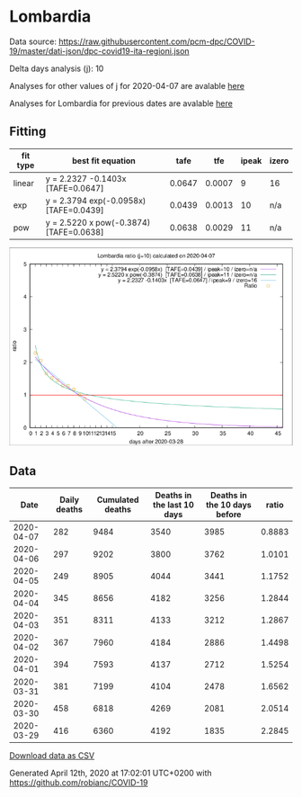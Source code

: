 # Lombardia

Data source: https://raw.githubusercontent.com/pcm-dpc/COVID-19/master/dati-json/dpc-covid19-ita-regioni.json

Delta days analysis (j): 10

Analyses for other values of j for 2020-04-07 are avalable [here](../2020-04-07/README.md)

Analyses for Lombardia for previous dates are avalable [here](../README.md)

## Fitting 
|fit type|best fit equation|tafe|tfe|ipeak|izero|
|-------|-----|--------|------|---|---|
|linear|y = 2.2327 -0.1403x  [TAFE=0.0647]|0.0647|0.0007|9|16|
|exp|y = 2.3794 exp(-0.0958x)  [TAFE=0.0439]|0.0439|0.0013|10|n/a|
|pow|y = 2.5220 x pow(-0.3874)  [TAFE=0.0638]|0.0638|0.0029|11|n/a|

![Plot](COVID-19_lombardia_j10_2020-04-07.png)

## Data
|Date|Daily deaths|Cumulated deaths|Deaths in the last 10 days|Deaths in the 10 days before|ratio|
|----|----------|-----------|-------|--------------------|-----|
|2020-04-07|282|9484|3540|3985|0.8883|
|2020-04-06|297|9202|3800|3762|1.0101|
|2020-04-05|249|8905|4044|3441|1.1752|
|2020-04-04|345|8656|4182|3256|1.2844|
|2020-04-03|351|8311|4133|3212|1.2867|
|2020-04-02|367|7960|4184|2886|1.4498|
|2020-04-01|394|7593|4137|2712|1.5254|
|2020-03-31|381|7199|4104|2478|1.6562|
|2020-03-30|458|6818|4269|2081|2.0514|
|2020-03-29|416|6360|4192|1835|2.2845|

[Download data as CSV](COVID-19_lombardia_j10_2020-04-07.csv)

Generated April 12th, 2020 at 17:02:01 UTC+0200 with https://github.com/robianc/COVID-19
